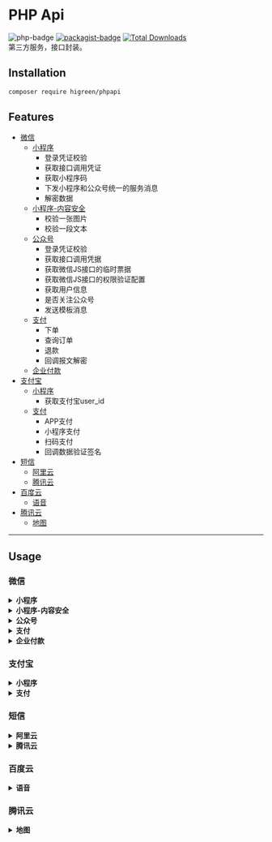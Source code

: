 # PHP Api
![php-badge](https://img.shields.io/badge/php-%3E%3D%207-8892BF.svg)
[![packagist-badge](http://img.higreen.top/phpapi.svg)](https://packagist.org/packages/higreen/phpapi)
[![Total Downloads](https://poser.pugx.org/higreen/phpapi/downloads)](https://packagist.org/packages/higreen/phpapi)  
第三方服务，接口封装。

## Installation

``` bash
composer require higreen/phpapi
```

## Features

* [微信](#微信)
    + [小程序](#weixin-mini)
        - 登录凭证校验
        - 获取接口调用凭证
        - 获取小程序码
        - 下发小程序和公众号统一的服务消息
        - 解密数据
    + [小程序-内容安全](#weixin-mini-security)
        - 校验一张图片
        - 校验一段文本
    + [公众号](#weixin-Offi)
        - 登录凭证校验
        - 获取接口调用凭据
        - 获取微信JS接口的临时票据
        - 获取微信JS接口的权限验证配置
        - 获取用户信息
        - 是否关注公众号
        - 发送模板消息
    + [支付](#weixin-pay)
        - 下单
        - 查询订单
        - 退款
        - 回调报文解密
    + [企业付款](#weixin-transfer)
* [支付宝](#支付宝)
    + [小程序](#alipay-mini)
        - 获取支付宝user_id
    + [支付](#alipay-pay)
        - APP支付
        - 小程序支付
        - 扫码支付
        - 回调数据验证签名
* [短信](#短信)
    + [阿里云](#sms-aliyun)
    + [腾讯云](#sms-tencent)
* [百度云](#百度云)
    + [语音](#baidu-speech)
* [腾讯云](#腾讯云)
    + [地图](#tencent-map)

---

## Usage

### 微信

<details>
  <summary><b id="weixin-mini">小程序</b></summary>

<!-- toc -->

```php
use Higreen\Api\Weixin\Mini;

$Mini = new Mini([
    'app_id' => '小程序ID',
    'app_secret' => '小程序密钥',
]);
```

1. 登录凭证校验
    ```php
    $session = $Mini->code2session($code);
```
2. 获取接口调用凭证
    ```php
    $access_token = $Mini->getAccessToken();
```
3. 获取小程序码
    ```php
    $res = Mini::getWXACodeUnlimit($access_token, [
        'scene'      => '[str] [必填] [最大32个可见字符]',
        'page'       => '[str] [可选] [已经发布的小程序存在的页面]',
        'width'      => '[int] [可选] [二维码的宽度，单位 px，最小 280px，最大 1280px]',
        'auto_color' => '[bol] [可选] [自动配置线条颜色]',
        'line_color' => '[arr] [可选] [auto_color 为 false 时生效，使用 rgb 设置颜色 例如 {"r":"xxx","g":"xxx","b":"xxx"} 十进制表示]',
        'is_hyaline' => '[bol] [可选] [是否需要透明底色]',
    ]);
    ```
4. 下发小程序和公众号统一的服务消息
    ```php
    $res = Mini::sendUniformMessage($access_token, [
        'touser'      => '[必填] [str] [用户openid，可以是小程序的openid，也可以是mp_template_msg.appid对应的公众号的openid]',
        'appid'       => '[必填] [str] [公众号appid，要求与小程序有绑定且同主体]',
        'template_id' => '[必填] [str] [公众号模板id]',
        'url'         => '[必填] [str] [公众号模板消息所要跳转的url]',
        'data'        => '[必填] [arr] [模板内容，格式形如 { "key1": { "value": any }, "key2": { "value": any } }]',
        'pagepath'    => '[可选] [str] [点击模板卡片后的跳转页面，仅限本小程序内的页面。支持带参数,（示例index?foo=bar）。该字段不填则模板无跳转。]',
    ]);
    ```
5. 解密数据
    ```php
    $data = Mini::decryptData($encryptedData, $session_key, $iv);
    ```

<!-- tocstop -->

</details>

<details>
  <summary><b id="weixin-mini-security">小程序-内容安全</b></summary>

<!-- toc -->

```php
use Higreen\Api\Weixin\MiniSecurity;
```

1. 校验一张图片
    ```php
    $bool = $MiniSecurity::checkImg($access_token, '图片链接');
    ```
2. 检查一段文本
    ```php
    $bool = $MiniSecurity::checkText($access_token, '文字内容');
    ```

<!-- tocstop -->

</details>

<details>
  <summary><b id="weixin-offi">公众号</b></summary>

<!-- toc -->

```php
use Higreen\Api\Weixin\Offi;

$Offi = new Offi([
    'app_id' => '公众号ID',
    'app_secret' => '公众号密钥',
]);
```

1. 登录凭证校验
   
    ```php
    $session = $Offi->code2session($code);
    ```

2. 获取接口调用凭据

    ```php
    $access_token = $Offi->getAccessToken();
    ```

3. 获取用户信息
    ```php
    $userinfo = Offi::getUserinfo($access_token, 'openid');
    ```

4. 获取微信JS接口的临时票据
    ```php
    $ticket = Offi::getJsapiTicket($access_token);
    ```

5. 获取微信JS接口的权限配置

    ```php
    $config = Offi::getJsapiConfig($ticket, '网页的URL(可选)')
    ```

6. 发送模板消息

    ```php
    $res = Offi::sendMessage($access_token, [
        'touser'      => '[str] [必填] [接收者openid]',
        'template_id' => '[str] [必填] [模板ID]',
        'data'        => '[arr] [必填] [模板数据]',
    ]);
    ```

7. 是否关注公众号
    ```php
    $bool = Offi::isFollow($access_token, 'openid');
    ```

<!-- tocstop -->

</details>

<details>
  <summary><b id="weixin-pay">支付</b></summary>

<!-- toc -->

```php
use Higreen\Api\Weixin\Pay;

$Pay = new Pay([
    'mch_id'     => '商户ID',
    'mch_key'    => '商户密钥',
    'sslcert'    => '证书路径',
    'sslkey'     => '证书密钥路径',
]);
```

1. 下单
    ```php
    $res = $Pay->order('交易类型(大小写不限)：JSAPI,APP,H5,Native', [
        'appid'        => '[str] [必填] [微信生成的应用ID]',
        'description'  => '[str] [必填] [商品描述]',
        'out_trade_no' => '[str] [必填] [商户系统内部订单号，同一个商户号下唯一]',
        'total'        => '[int] [必填] [订单总金额，单位为分]',
        'notify_url'   => '[int] [必填] [直接可访问的URL，不允许携带查询串，要求必须为https]',
        'attach'       => '[str] [可选] [附加数据，在查询API和支付通知中原样返回]',
        'openid'       => '[str] [可选] [JSAPI交易类型必传，用户在商户appid下的唯一标识]',
        'type'         => '[str] [可选] [H5交易类型必传，场景类型 示例值：iOS, Android, Wap]',
    ]);
    ```
    
2. 查询订单
   
    ```php
    $res = $Pay->orderResult('商户系统内部订单号');
    ```
    
3. 退款

    ```php
    $res = $Pay->refund([
        'out_trade_no'  => '[str] [必填] [原支付交易对应的商户订单号]',
        'out_refund_no' => '[str] [必填] [商户系统内部的退款单号，商户系统内部唯一]',
        'total'         => '[int] [必填] [原支付交易的订单总金额，币种的最小单位]',
        'refund'        => '[int] [必填] [退款金额，币种的最小单位]',
        'reason'        => '[str] [可选] [退款原因]',
        'notify_url'    => '[str] [可选] [异步接收微信支付退款结果通知的回调地址]',
    ]);
    ```
    
4. 回调报文解密

    ```php
    $res = Pay::decryptResource('商户号APIV3密钥', '回调的加密报文');
    ```

<!-- tocstop -->

</details>

<details>
  <summary><b id="weixin-transfer">企业付款</b></summary>

<!-- toc -->

```php
use Higreen\Api\Weixin\Transfer;

$Transfer = new Transfer([
    'mch_id'     => '商户ID',
    'mch_key'    => '商户密钥',
    'app_id'     => '应用ID',
    'notify_url' => '回调地址',
    'sslcert'    => '证书路径',
    'sslkey'     => '证书密钥路径',
]);
```
1. 到零钱
    ```php
    $res = $Transfer->balance([
        'partner_trade_no' => '[str] [必填] [商户订单号]',
        'openid'           => '[str] [必填] [用户openid]',
        'amount'           => '[int] [必填] [企业付款金额，单位为分]',
        'desc'             => '[str] [可选] [企业付款备注]',
        're_user_name'     => '[str] [可选] [收款用户姓名]',
    ]);
    ```
2. 到银行卡

<!-- tocstop -->

</details>

### 支付宝

<details>
  <summary><b id="alipay-mini">小程序</b></summary>

<!-- toc -->

```php
use Higreen\Api\Alipay\Mini;

$Mini = new Mini($init);
```

1. 获取支付宝user_id
    `$user_id = $Mini->getUserId($code);`

<!-- tocstop -->

</details>

<details>
  <summary><b id="alipay-pay">支付</b></summary>

<!-- toc -->

```php
use Higreen\Api\Alipay\Pay;
$Pay = new Pay($init);
```

1. APP支付
    `$res = $Pay->app($params);`
2. 小程序支付
    `$res = $Pay->mini($params);`
3. 扫码支付
    ```php
    $res = $Pay->qrcode([
        'subject'      => '交易标题',
        'out_trade_no' => '商户订单号',
        'total_amount' => '订单总金额，单位为人民币（元）',
    ]);
    ```
4. 回调数据验证签名
    `$res = Pay::checkSignature($params, '支付宝公钥');`

<!-- tocstop -->

</details>

### 短信

<details>
  <summary><b>阿里云</b></summary>

<!-- toc -->

```php
use Higreen\Api\Sms\Aliyun;

$init = [
    'id' => '应用Access Key ID',
    'secret' => '应用Access Key Secret',
    'sign' => '短信签名',
];
$Sms = new Aliyun($init);
$res = $Sms->send($phones, $template, $params);
```

<!-- tocstop -->

</details>

<details>
  <summary><b>腾讯云</b></summary>

<!-- toc -->


```php
use Higreen\Api\Sms\Tencent;

$init = [
    'id' => '应用id，SDK AppID',
    'key' => '应用密钥，App Key',
    'sign' => '短信签名',
];
$Sms = new Tencent($init);
$res = $Sms->send($phone, $tpl_id, $tpl_params);
```

<!-- tocstop -->

</details>

### 百度云

<details>
  <summary><b id="baidu-speech">语音</b></summary>

<!-- toc -->

```php
use Higreen\Api\Baidu\Speech;

$init = [
    'api_key'    => '[str] [必填] [应用公钥]',
    'secret_key' => '[str] [必填] [应用密钥]',
];
$Speech = new Speech($init);
```

1. 获取接口调用凭证
    ```php
    $access_token = $Speech->getAccessToken();
    ```

2. 文字转语音
    ```php
    $res = $Speech->text2audio($access_token, [
        'text' => '[str] [必填] [文字]',
    ]);
    ```

<!-- tocstop -->

</details>

### 腾讯云

<details>
  <summary><b id="tencent-map">地图</b></summary>

<!-- toc -->

```php
use Higreen\Api\Tencent\Map;

$Map = new Map('key');
```

1. 地址定位
    ```php
    $res = $Map->locateByAddress($address);
    ```
2. IP定位
    ```php
    $res = $Map->locateByIp($ip);
    ```
3. 查询行政区域
    ```php
    $res = $Map->getDistrict($id = 0);// 子级行政区划
    ```

<!-- tocstop -->

</details>
